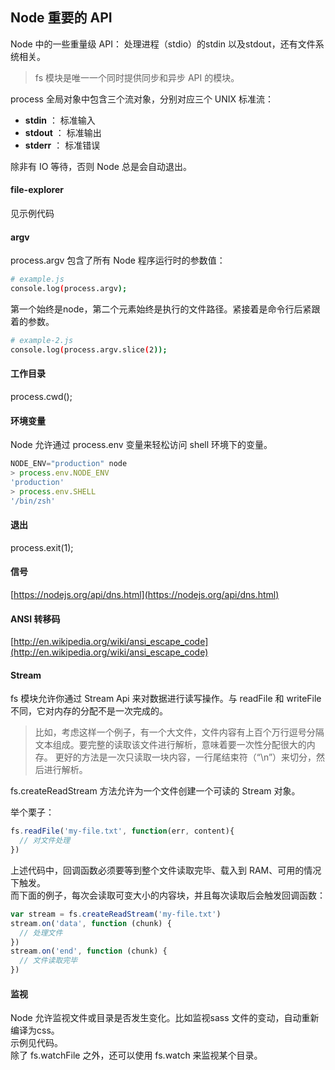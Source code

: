 ## Node 重要的 API

Node 中的一些重量级 API： 处理进程（stdio）的stdin 以及stdout，还有文件系统相关。

> fs 模块是唯一一个同时提供同步和异步 API 的模块。

process 全局对象中包含三个流对象，分别对应三个 UNIX 标准流：
- **stdin** ： 标准输入
- **stdout** ： 标准输出
- **stderr** ： 标准错误

除非有 IO 等待，否则 Node 总是会自动退出。


#### file-explorer

见示例代码

#### argv

process.argv 包含了所有 Node 程序运行时的参数值：

```sh
# example.js
console.log(process.argv);
```
第一个始终是node，第二个元素始终是执行的文件路径。紧接着是命令行后紧跟着的参数。

```sh
# example-2.js
console.log(process.argv.slice(2));
```

#### 工作目录

process.cwd();

#### 环境变量

Node 允许通过 process.env 变量来轻松访问 shell 环境下的变量。

```js
NODE_ENV="production" node
> process.env.NODE_ENV
'production'
> process.env.SHELL
'/bin/zsh'
```


#### 退出

process.exit(1);

#### 信号

[https://nodejs.org/api/dns.html](https://nodejs.org/api/dns.html)

#### ANSI 转移码

[http://en.wikipedia.org/wiki/ansi_escape_code](http://en.wikipedia.org/wiki/ansi_escape_code)

#### Stream

fs 模块允许你通过 Stream Api 来对数据进行读写操作。与 readFile 和 writeFile 不同，它对内存的分配不是一次完成的。

> 比如，考虑这样一个例子，有一个大文件，文件内容有上百个万行逗号分隔文本组成。要完整的读取该文件进行解析，意味着要一次性分配很大的内存。
> 更好的方法是一次只读取一块内容，一行尾结束符（“\n”）来切分，然后进行解析。

fs.createReadStream 方法允许为一个文件创建一个可读的 Stream 对象。

举个栗子：

```js
fs.readFile('my-file.txt', function(err, content){
  // 对文件处理
})
```
上述代码中，回调函数必须要等到整个文件读取完毕、载入到 RAM、可用的情况下触发。
<br>
而下面的例子，每次会读取可变大小的内容块，并且每次读取后会触发回调函数：
```js
var stream = fs.createReadStream('my-file.txt')
stream.on('data', function (chunk) {
  // 处理文件
})
stream.on('end', function (chunk) {
  // 文件读取完毕
})
```

#### 监视

Node 允许监视文件或目录是否发生变化。比如监视sass 文件的变动，自动重新编译为css。
<br>示例见代码。
<br>除了 fs.watchFile 之外，还可以使用 fs.watch 来监视某个目录。